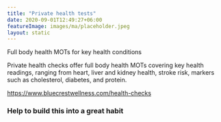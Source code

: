 ```yaml
---
title: "Private health tests"
date: 2020-09-01T12:49:27+06:00
featureImage: images/ma/placeholder.jpeg
layout: static
---
```


Full body health MOTs for key health conditions

Private health checks offer full body health MOTs covering key health readings, ranging from heart, liver and kidney health, stroke risk, markers such as cholesterol, diabetes, and protein.



https://www.bluecrestwellness.com/health-checks

### Help to build this into a great habit









